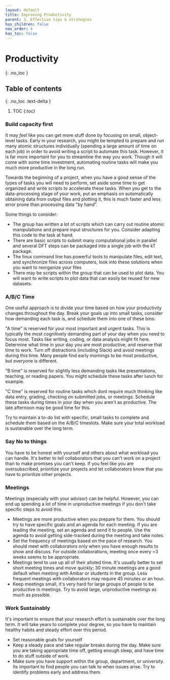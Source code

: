 ```yaml
---
layout: default
title: Improving Productivity
parent: 3. Effective tips & strategies
has_children: false
nav_order: 4
has_toc: false
---
```


# Productivity

{: .no_toc }

## Table of contents
{: .no_toc .text-delta }

1. TOC
{:toc}

### Build capacity first

It may *feel* like you can get more stuff done by focusing on small, object-level tasks. Early in your research, you might be tempted to prepare and run many atomic structures individually (spending a large amount of time on each job) in order to avoid writing a script to automate this task. However, it is far more important for you to streamline the way you work. Though it will come with some time investment, automating routine tasks will make you much more productive in the long run.

Towards the beginning of a project, when you have a good sense of the types of tasks you will need to perform, set aside some time to get organized and write scripts to accelerate these tasks. When you get to the data-processing stage of your work, put an emphasis on automatically obtaining data from output files and plotting it, this is much faster and less error prone than processing data "by hand".

Some things to consider:
- The group has written a lot of scripts which can carry out routine atomic manipulations and prepare input structures for you. Consider adapting this code to the task at hand. 
- There are basic scripts to submit many computational jobs in parallel and several DFT steps can be packaged into a single job with the kT package.
- The linux command line has powerful tools to manipulate files, edit text, and synchronize files across computers, look into these solutions when you want to reorganize your files
- There may be scripts within the group that can be used to plot data. You will want to write scripts to plot data that can easily be reused for new datasets.

### A/B/C Time

One useful approach is to divide your time based on how your productivity changes throughout the day. Break your goals up into small tasks, consider how demanding each task is, and schedule them into one of these bins:

"A time" is reserved for your most important and urgent tasks. This is typically the most cognitively demanding part of your day when you need to focus most. Tasks like writing, coding, or data analysis might fit here. Determine what time in your day you are most productive, and reserve that time to work. Turn off distractions (including Slack) and avoid meetings during this time. Many people find early mornings to be most productive, but everyone is different. 

"B time" is reserved for slightly less demanding tasks like presentations, teaching, or reading papers. You might schedule these tasks after lunch for example.

"C time" is reserved for routine tasks which dont require much thinking like data entry, grading, checking on submitted jobs, or meetings. Schedule these tasks during times in your day when you aren't as productive. The late afternoon may be good time for this.

Try to maintain a to-do list with specific, small tasks to complete and schedule them based on the A/B/C timeslots. Make sure your total workload is sustanable over the long term.

### Say No to things

You have to be honest with yourself and others about what workload you can handle. It's better to tell collaborators that you can't work on a project than to make promises you can't keep. If you feel like you are oversubscribed, prioritize your projects and let collaborators know that you have to prioritize other projects.

### Meetings

Meetings (especially with your advisor) can be helpful. However, you can end up spending a lot of time in unproductive meetings if you don't take specific steps to avoid this.

- Meetings are more productive when you prepare for them. You should try to have specific goals and an agenda for each meeting. If you are leading the meeting, set an agenda and send it to people. Use the agenda to avoid getting side-tracked during the meeting and take notes.
- Set the frequency of meetings based on the pace of research. You should meet with collaborators only when you have enough results to show and discuss. For outside collaborations, meeting once every ~3 weeks seems to be appropriate.
- Meetings tend to use up all of their alloted time. It's usually better to set short meeting times and move quickly; 30 minute meetings are a good default when meeting with Ambar or students in the group. Less frequent meetings with collaborators may require 45 minutes or an hour.
- Keep meetings small, it's very hard for large groups of people to be productive in meetings. Try to avoid large, unproductive meetings as much as possible.

### Work Sustainably
It's important to ensure that your research effort is sustainable over the long term. It will take years to complete your degree, so you have to maintain healthy habits and steady effort over this period.
- Set reasonable goals for yourself
- Keep a steady pace and take regular breaks during the day. Make sure you are taking appropriate time off, getting enough sleep, and have time to do stuff outside of work.
- Make sure you have support within the group, department, or university. Its important to find people you can talk to when issues arise. Try to identify problems early and address them.
